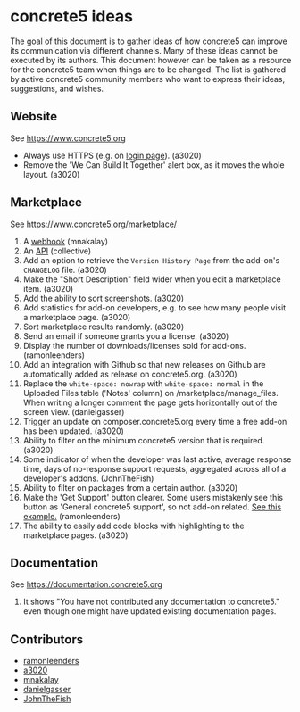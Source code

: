 # concrete5 ideas

The goal of this document is to gather ideas of how
concrete5 can improve its communication via different channels.
Many of these ideas cannot be executed by its authors. This document
however can be taken as a resource for the concrete5 team when things
are to be changed. The list is gathered by active concrete5 community members
who want to express their ideas, suggestions, and wishes.


## Website

See https://www.concrete5.org

- Always use HTTPS (e.g. on [login page](http://www.concrete5.org/login)). (a3020)
- Remove the 'We Can Build It Together' alert box, as it moves the whole layout. (a3020)

## Marketplace

See https://www.concrete5.org/marketplace/

1. A [webhook](marketplace/webhook.md) (mnakalay)
1. An [API](marketplace/api.md) (collective)
1. Add an option to retrieve the `Version History Page` from the add-on's `CHANGELOG` file. (a3020) 
1. Make the "Short Description" field wider when you edit a marketplace item. (a3020) 
1. Add the ability to sort screenshots. (a3020) 
1. Add statistics for add-on developers, e.g. to see how many people visit a marketplace page. (a3020) 
1. Sort marketplace results randomly. (a3020) 
1. Send an email if someone grants you a license. (a3020) 
1. Display the number of downloads/licenses sold for add-ons. (ramonleenders)
1. Add an integration with Github so that new releases on Github are automatically added as release on concrete5.org. (a3020)
1. Replace the `white-space: nowrap` with `white-space: normal` in the Uploaded Files table ('Notes' column) on /marketplace/manage_files. When writing a longer comment the page gets horizontally out of the screen view. (danielgasser)
1. Trigger an update on composer.concrete5.org every time a free add-on has been updated. (a3020)
1. Ability to filter on the minimum concrete5 version that is required. (a3020)
1. Some indicator of when the developer was last active, average response time, days of no-response support requests, aggregated across all of a developer's addons. (JohnTheFish)
1. Ability to filter on packages from a certain author. (a3020)
1. Make the 'Get Support' button clearer. Some users mistakenly see this button as 'General concrete5 support', so not add-on related. [See this example.](https://www.concrete5.org/marketplace/addons/devoda-seo/support/breadcrumbs-appearing-in-header-while-logged-out-but-not-while-l/) (ramonleenders)
1. The ability to easily add code blocks with highlighting to the marketplace pages. (a3020)

## Documentation

See https://documentation.concrete5.org

1. It shows "You have not contributed any documentation to concrete5." even though one might have updated existing documentation pages. 

## Contributors
- [ramonleenders](https://github.com/ramonleenders)
- [a3020](https://github.com/a3020)
- [mnakalay](https://github.com/mnakalay)
- [danielgasser](https://github.com/danielgasser)
- [JohnTheFish](https://github.com/johnthefish)
